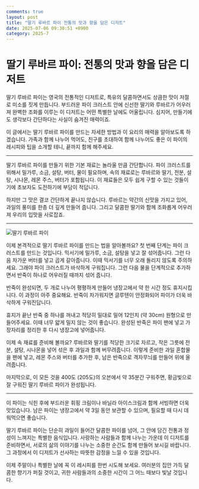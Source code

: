 ```yaml
---
comments: true
layout: post
title: "딸기 루바르 파이 전통의 맛과 향을 담은 디저트"
date: 2025-07-06 09:30:51 +0900
category: 2025-7
---
```


# 딸기 루바르 파이: 전통의 맛과 향을 담은 디저트

딸기 루바르 파이는 영국의 전통적인 디저트로, 특유의 달콤하면서도 상큼한 맛이 저절로 미소를 짓게 만듭니다. 부드러운 파이 크러스트 안에 신선한 딸기와 루바르가 어우러져 완벽한 조화를 이루는 이 디저트는 어떤 특별한 날에도 어울립니다. 심지어, 만들기에도 생각보다 간단하다는 사실이 숨겨진 매력이죠.

이 글에서는 딸기 루바르 파이를 만드는 자세한 방법과 이 요리의 매력을 알아보도록 하겠습니다. 가족과 함께 나누어 먹어도, 친구를 초대하여 함께 나누어도 좋은 이 파이의 레시피와 팁을 소개할 테니, 끝까지 함께 해주세요.

---

딸기 루바르 파이를 만들기 위한 기본 재료는 놀라울 만큼 간단합니다. 파이 크러스트를 위해서 밀가루, 소금, 설탕, 버터, 물이 필요하며, 속의 재료로는 루바르와 딸기, 전분, 설탕, 시나몬, 레몬 주스, 버터가 포함됩니다. 이 재료들은 모두 쉽게 구할 수 있는 것들이기에 초보자도 도전하기에 부담이 적답니다.

하지만 그 맛은 결코 간단하게 끝나지 않습니다. 루바르는 약간의 신맛을 가지고 있어, 과일의 풍미를 한층 더 깊게 만들어 줍니다. 그리고 달콤한 딸기와 함께 조화롭게 어우러져 우리의 입맛을 사로잡죠.

---

![딸기 루바르 파이](https://www.themealdb.com/images/media/meals/178z5o1585514569.jpg)

 

이제 본격적으로 딸기 루바르 파이를 만드는 법을 알아볼까요? 첫 번째 단계는 파이 크러스트를 만드는 것입니다. 믹서기에 밀가루, 소금, 설탕을 넣고 잘 섞어줍니다. 그런 다음 차가운 버터를 넣고 곱게 갈아줍니다. 이때 믹서기를 너무 오래 돌리지 않도록 주의하세요. 그래야 파이 크러스트가 바삭하게 구워집니다. 그런 다음 물을 단계적으로 추가하면서 반죽이 하나로 어우러질 때까지 섞어 줍니다.

반죽이 완성되면, 두 개로 나누어 평평하게 만들어 냉장고에서 약 한 시간 정도 휴지시킵니다. 이 과정이 아주 중요해요. 반죽이 차가워지면 글루텐이 안정화되어 파이가 더욱 바삭하게 구워진답니다.

휴지가 끝난 반죽 중 하나를 꺼내고 적당히 밀대로 밀어 12인치 (약 30cm) 원형으로 만들어주세요. 이때 너무 얇게 밀지 않는 것이 좋습니다. 완성된 반죽은 파이 팬에 넣고 가장자리를 정리한 후 다시 냉장고에 넣어줍니다. 

이제 속 재료를 준비해 볼까요? 루바르와 딸기를 적당한 크기로 자르고, 작은 그릇에 전분, 설탕, 시나몬을 넣어 섞은 후 과일과 함께 버무려줍니다. 이렇게 준비한 과일 혼합물을 팬에 넣고, 레몬 주스와 버터를 추가한 후, 남은 반죽으로 격자무늬를 만들어 위에 올려줍니다.

마지막으로, 이 모든 것을 400도 (205도)의 오븐에서 약 35분간 구워주면, 황금빛으로 잘 구워진 딸기 루바르 파이가 완성됩니다. 

---

이 파이는 식힌 후에 부드러운 휘핑 크림이나 바닐라 아이스크림과 함께 서빙하면 더욱 맛있습니다. 남은 파이는 냉장고에서 약 3일 동안 보관할 수 있으며, 필요할 때 다시 데워먹으면 좋습니다. 

딸기 루바르 파이는 단순히 과일이 들어간 달콤한 파이를 넘어, 그 안에 담긴 전통과 정성이 느껴지는 특별한 음식입니다. 사랑하는 사람들과 함께 나누는 가운데 이 디저트를 준비하면서, 서로의 삶의 이야기를 나누는 소중한 순간도 함께 만들어 보시길 바랍니다. 그 과정에서 이 디저트가 선사하는 따뜻한 감정을 느낄 수 있을 것입니다. 

이제 주말이나 특별한 날에 꼭 이 레시피를 한번 시도해 보세요. 여러분의 집안 가득 달콤한 향기가 퍼질 것이고, 귀한 사람들과의 소중한 시간이 그 어느 때보다 빛날 것입니다.